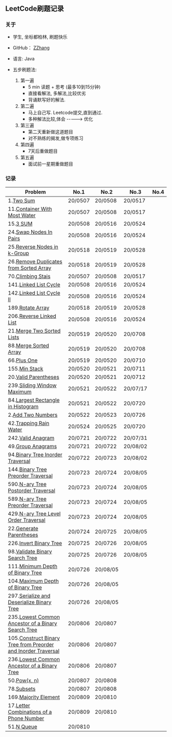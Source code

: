 ## LeetCode刷题记录

### 关于
- 学生, 坐标都柏林, 刷题快乐

- GitHub： [ZZhang](https://github.com/ZZBear20)

- 语言: Java

- 五步刷题法: 
  1. 第一遍
     * 5 min 读题 + 思考 (最多10到15分钟)
     * 直接看解法, 多解法,比较优劣
     * 背诵默写好的解法.
  2. 第二遍
      * 马上自己写. Leetcode提交,直到通过.
      * 多种解法比较,体会 -----> 优化
  3. 第三遍
       * 第二天重新做这道题目
       * 对不熟练的揭发,做专项练习
  4. 第四遍 
       * 7天后重做题目
  5. 第五遍
       * 面试前一星期重做题目

### 记录
| Problem    | No.1    | No.2 | No.3 | No.4 |
| ---------- | ------- | ---- | ---- | ---- |
| 1.[Two Sum](1_TwoSum/Solution.java) |20/0507|20/0508|20/0517||
| 11.[Container With Most Water](11_Container_With_Most_Water/Solution.java) |20/0507|20/0508|20/0517||
| 15.[3 SUM](15_3SUM/Solution.java) |20/0508|20/0516|20/0524||
| 24.[Swap Nodes In Pairs](24_Swap_Nodes_In_Pairs/Solution.java) |20/0508|20/0516|20/0524||
| 25.[Reverse Nodes in k-Group](25_Reverse_Nodes_in_k-Group/Solution.java) |20/0518|20/0519|20/0528||
| 26.[Remove Duplicates from Sorted Array](26_Remove_Duplicates_from_Sorted_Array/Solution.java) |20/0518|20/0519|20/0528||
| 70.[Climbing Stais](70_ClimbingStairs/Solution.java) |20/0507|20/0508|20/0517||
| 141.[Linked List Cycle](141_Linked_List_Cycle/Solution.java) |20/0508|20/0516|20/0524||
| 142.[Linked List Cycle II](142_Linked_List_Cycle_ii/Solution.java) |20/0508|20/0516|20/0524||
| 189.[Rotate Array](189_Rotate_Array/Solution.java) |20/0518|20/0519|20/0528||
| 206.[Reverse Linked List](206_Reverse_Linked_List/Solution.java) |20/0508|20/0516|20/0524||
|21.[Merge Two Sorted Lists](21_Merge_Two_Sorted_Lists/Solution.java)|20/0519|20/0520|20/0708||
|88.[Merge Sorted Array](88_Merge_Sorted_Array/Solution.java)|20/0519|20/0520|20/0708||
|66.[Plus One](66_Plus_One/Solution.java)|20/0519|20/0520|20/0710||
|155.[Min Stack](155_Min_Stack/Solution.java)|20/0520|20/0521|20/0711||
|20.[Valid Parentheses](20_Valid_Parentheses/Solution.java)|20/0520|20/0521|20/0712||
|239.[Sliding Window Maximum](239_Sliding_Window_Maximum/Solution.java)|20/0521|20/0522|20/07/17||
|84.[Largest Rectangle in Histogram](84_Largest_Rectangle_in_Histogram/Solution.java)|20/0521|20/0522|20/0720||
|2.[Add Two Numbers](2_Add_Two_Numbers/Solution.java)|20/0522|20/0523|20/0726||
|42.[Trapping Rain Water](42_Trapping_Rain_Water/Solution.java)|20/0524|20/0525|20/0720||
|242.[Valid Anagram](242_Valid_Anagram/Solution.java)|20/0721|20/0722|20/07/31||
|49.[Group Anagrams](49_Group_Anagrams/Solution.java)|20/0721|20/0722|20/08/02||
|94.[Binary Tree Inorder Traversal](94_Binary_Tree_Inorder_Traversal/Solution.java)|20/0722|20/0723|20/08/02||
|144.[Binary Tree Preorder Traversal](144_Binary_Tree_Preorder_Traversal/Solution.java)|20/0723|20/0724|20/08/05||
|590.[N-ary Tree Postorder Traversal](590_N-ary_Tree_Postorder_Traversal/Solution.java)|20/0723|20/0724|20/08/05||
|589.[N-ary Tree Preorder Traversal](589_N-ary_Tree_Preorder_Traversal/Solution.java)|20/0723|20/0724|20/08/05||
|429.[N-ary Tree Level Order Traversal](429_N-ary_Tree_Level_Order_Traversal/Solution.java)|20/0723|20/0724|20/08/05||
|22.[Generate Parentheses](22_Generate_Parentheses/Solution.java)|20/0724|20/0725|20/08/05||
|226.[Invert Binary Tree](226_Invert_Binary_Tree/Solution.java)|20/0725|20/0726|20/08/05||
|98.[Validate Binary Search Tree](98_Validate_Binary_Search_Tree/Solution.java)|20/0725|20/0726|20/08/05||
|111.[Minimum Depth of Binary Tree](111_Minimum_Depth_of_Binary_Tree/Solution.java)|20/0726|20/08/05|||
|104.[Maximum Depth of Binary Tree](104_Maximum_Depth_of_Binary_Tree/Solution.java)|20/0726|20/08/05|||
|297.[Serialize and Deserialize Binary Tree](297_Serialize_and_Deserialize_Binary_Tree/Solution.java)|20/0726|20/08/05|||
|235.[Lowest Common Ancestor of a Binary Search Tree](235_Lowest_Common_Ancestor_of_a_Binary_Search_Tree/Solution.java)|20/0806|20/0807|||
|105.[Construct Binary Tree from Preorder and Inorder Traversal](105_Construct_Binary_Tree_from_Preorder_and_Inorder_Traversal/Solution.java)|20/0806|20/0807|||
|236.[Lowest Common Ancestor of a Binary Tree](236_Lowest_Common_Ancestor_of_a_Binary_Tree/Solution.java)|20/0806|20/0807|||
|50.[Pow(x, n)](50_Pow(x,_n)/Solution.java)|20/0807|20/0808|||
|78.[Subsets](78_Subsets/Solution.java)|20/0807|20/0808|||
|169.[Majority Element](169_Majority_Element/Solution.java)|20/0809|20/0810|||
|17.[Letter Combinations of a Phone Number](17_Letter_Combinations_of_a_Phone_Number/Solution.java)|20/0809|20/0810|||
|51.[N Queue](51_N-Queens//Solution.java)|20/0810||||